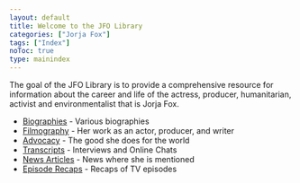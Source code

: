 ```yaml
---
layout: default
title: Welcome to the JFO Library
categories: ["Jorja Fox"]
tags: ["Index"]
noToc: true
type: mainindex
---
```


The goal of the JFO Library is to provide a comprehensive resource for information about the career and life of the actress, producer, humanitarian, activist and environmentalist that is Jorja Fox.

* <a href="biographies/" title="Jorja Fox">Biographies</a> - Various biographies
* <a href="filmography/" title="Filmography">Filmography</a> - Her work as an actor, producer, and writer
* <a href="advocacy/" title="Advocacy">Advocacy</a> - The good she does for the world
* <a href="transcript/" title="Interviews">Transcripts</a> - Interviews and Online Chats
* <a href="news/" title="News Articles">News Articles</a> - News where she is mentioned
* <a href="recaps/" title="Recaps">Episode Recaps</a> - Recaps of TV episodes

